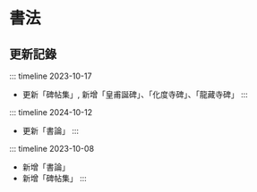# 書法

## 更新記錄

::: timeline 2023-10-17
- 更新「碑帖集」, 新增「皇甫誕碑」、「化度寺碑」、「龍藏寺碑」
:::

::: timeline 2024-10-12
- 更新「書論」
:::

::: timeline 2023-10-08
- 新增「書論」
- 新增「碑帖集」
:::


